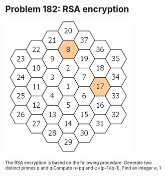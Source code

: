 # Problem 182: RSA encryption

![p182](img/182.gif)

The RSA encryption is based on the following procedure: Generate two
distinct primes p and q.Compute n=pq and φ=(p-1)(q-1). Find an integer
e, 1